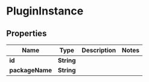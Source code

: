 

# PluginInstance


## Properties

| Name | Type | Description | Notes |
|------------ | ------------- | ------------- | -------------|
|**id** | **String** |  |  |
|**packageName** | **String** |  |  |



